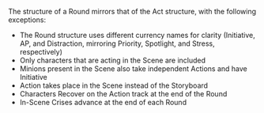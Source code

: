 The structure of a Round mirrors that of the Act structure, with the following exceptions:
* The Round structure uses different currency names for clarity (Initiative, AP, and Distraction, mirroring Priority, Spotlight, and Stress, respectively)
* Only characters that are acting in the Scene are included
* Minions present in the Scene also take independent Actions and have Initiative
* Action takes place in the Scene instead of the Storyboard
* Characters Recover on the Action track at the end of the Round
* In-Scene Crises advance at the end of each Round